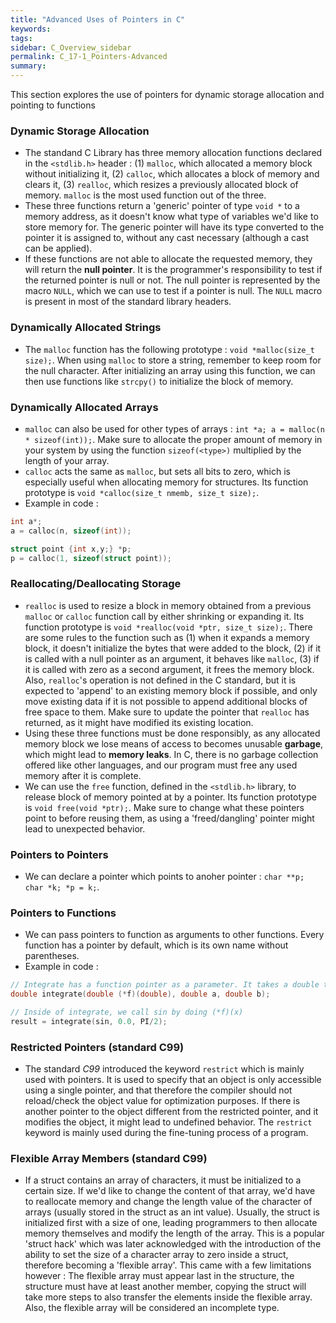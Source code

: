 ```yaml
---
title: "Advanced Uses of Pointers in C"
keywords:
tags:
sidebar: C_Overview_sidebar
permalink: C_17-1_Pointers-Advanced
summary:
---
```


This section explores the use of pointers for dynamic storage allocation and pointing to functions

### Dynamic Storage Allocation
- The standand C Library has three memory allocation functions declared in the ```<stdlib.h>``` header : (1) ```malloc```, which allocated a memory block without initializing it, (2) ```calloc```, which allocates a block of memory and clears it, (3) ```realloc```, which resizes a previously allocated block of memory. ```malloc``` is the most used function out of the three. 
- These three functions return a 'generic' pointer of type ```void *``` to a memory address, as it doesn't know what type of variables we'd like to store memory for. The generic pointer will have its type converted to the pointer it is assigned to, without any cast necessary (although a cast can be applied).
- If these functions are not able to allocate the requested memory, they will return the **null pointer**. It is the programmer's responsibility to test if the returned pointer is null or not. The null pointer is represented by the macro ```NULL```, which we can use to test if a pointer is null. The ```NULL``` macro is present in most of the standard library headers.

### Dynamically Allocated Strings
- The ```malloc``` function has the following prototype : ```void *malloc(size_t size);```. When using ```malloc``` to store a string, remember to keep room for the null character. After initializing an array using this function, we can then use functions like ```strcpy()``` to initialize the block of memory. 

### Dynamically Allocated Arrays
- ```malloc``` can also be used for other types of arrays : ```int *a; a = malloc(n * sizeof(int));```. Make sure to allocate the proper amount of memory in your system by using the function ```sizeof(<type>)``` multiplied by the length of your array.
- ```calloc``` acts the same as ```malloc```, but sets all bits to zero, which is especially useful when allocating memory for structures. Its function prototype is ```void *calloc(size_t nmemb, size_t size);```.
- Example in code :

```c
int a*;
a = calloc(n, sizeof(int));

struct point {int x,y;} *p;
p = calloc(1, sizeof(struct point));
```

### Reallocating/Deallocating Storage

- ```realloc``` is used to resize a block in memory obtained from a previous ```malloc``` or ```calloc``` function call by either shrinking or expanding it. Its function prototype is ```void *realloc(void *ptr, size_t size);```. There are some rules to the function such as (1) when it expands a memory block, it doesn't initialize the bytes that were added to the block, (2) if it is called with a null pointer as an argument, it behaves like ```malloc```, (3) if it is called with zero as a second argument, it frees the memory block. Also, ```realloc```'s operation is not defined in the C standard, but it is expected to 'append' to an existing memory block if possible, and only move existing data if it is not possible to append additional blocks of free space to them. Make sure to update the pointer that ```realloc``` has returned, as it might have modified its existing location.
- Using these three functions must be done responsibly, as any allocated memory block we lose means of access to becomes unusable **garbage**, which might lead to **memory leaks**. In C, there is no garbage collection offered like other languages, and our program must free any used memory after it is complete.
- We can use the ```free``` function, defined in the ```<stdlib.h>``` library, to release block of memory pointed at by a pointer. Its function prototype is ```void free(void *ptr);```. Make sure to change what these pointers point to before reusing them, as using a 'freed/dangling' pointer might lead to unexpected behavior.

### Pointers to Pointers
- We can declare a pointer which points to anoher pointer : ```char **p; char *k; *p = k;```.

### Pointers to Functions
- We can pass pointers to function as arguments to other functions. Every function has a pointer by default, which is its own name without parentheses.
- Example in code :

```c
// Integrate has a function pointer as a parameter. It takes a double type as a parameter, and returns a double value.
double integrate(double (*f)(double), double a, double b);

// Inside of integrate, we call sin by doing (*f)(x)
result = integrate(sin, 0.0, PI/2);
```

### Restricted Pointers (standard C99)
- The standard *C99* introduced the keyword ```restrict``` which is mainly used with pointers. It is used to specify that an object is only accessible using a single pointer, and that therefore the compiler should not reload/check the object value for optimization purposes. If there is another pointer to the object different from the restricted pointer, and it modifies the object, it might lead to undefined behavior. The ```restrict``` keyword is mainly used during the fine-tuning process of a program.

### Flexible Array Members (standard C99)
- If a struct contains an array of characters, it must be initialized to a certain size. If we'd like to change the content of that array, we'd have to reallocate memory and change the length value of the character of arrays (usually stored in the struct as an int value). Usually, the struct is initialized first with a size of one, leading programmers to then allocate memory themselves and modify the length of the array. This is a popular 'struct hack' which was later acknowledged with the introduction of the ability to set the size of a character array to zero inside a struct, therefore becoming a 'flexible array'. This came with a few limitations however : The flexible array must appear last in the structure, the structure must have at least another member, copying the struct will take more steps to also transfer the elements inside the flexible array. Also, the flexible array will be considered an incomplete type.